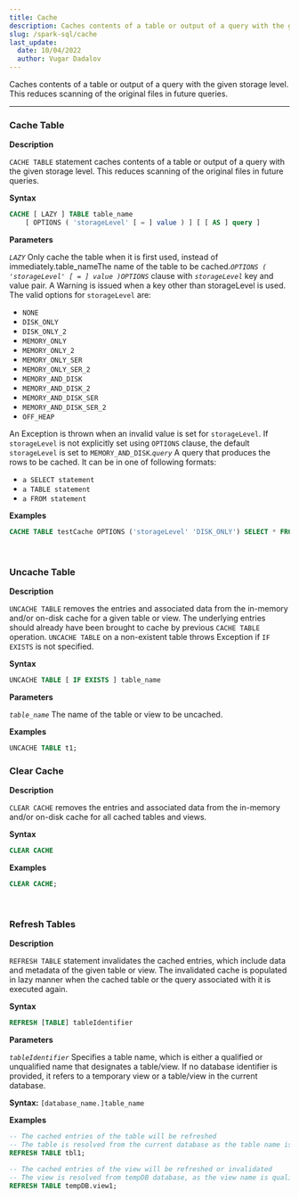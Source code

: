 ```yaml
---
title: Cache
description: Caches contents of a table or output of a query with the given storage level. This reduces scanning of the original files in future queries
slug: /spark-sql/cache
last_update:
  date: 10/04/2022
  author: Vugar Dadalov
---
```



Caches contents of a table or output of a query with the given storage level. This reduces scanning of the original files in future queries.
___

### Cache Table

**Description** 

`CACHE TABLE` statement caches contents of a table or output of a query with the given storage level. This reduces scanning of the original files in future queries.

**Syntax** 
```sql
CACHE [ LAZY ] TABLE table_name
    [ OPTIONS ( 'storageLevel' [ = ] value ) ] [ [ AS ] query ]
```

**Parameters** 

*`LAZY`* Only cache the table when it is first used, instead of immediately.table_nameThe name of the table to be cached.*`OPTIONS ( 'storageLevel' [ = ] value )OPTIONS`* clause with *`storageLevel`* key and value pair. A Warning is issued when a key other than storageLevel is used. The valid options for `storageLevel` are:

  * `NONE`
  * `DISK_ONLY`
  * `DISK_ONLY_2`
  * `MEMORY_ONLY`
  * `MEMORY_ONLY_2`
  * `MEMORY_ONLY_SER`
  * `MEMORY_ONLY_SER_2`
  * `MEMORY_AND_DISK`
  * `MEMORY_AND_DISK_2`
  * `MEMORY_AND_DISK_SER`
  * `MEMORY_AND_DISK_SER_2`
  * `OFF_HEAP `

An Exception is thrown when an invalid value is set for `storageLevel`. If `storageLevel` is not explicitly set using `OPTIONS` clause, the default `storageLevel` is set to `MEMORY_AND_DISK`.*`query`* A query that produces the rows to be cached. It can be in one of following formats:

  * `a SELECT statement`
  * `a TABLE statement`
  * `a FROM statement` 

**Examples**

```sql
CACHE TABLE testCache OPTIONS ('storageLevel' 'DISK_ONLY') SELECT * FROM testData;
```

<br/>

### **Uncache Table** 

**Description**

`UNCACHE TABLE` removes the entries and associated data from the in-memory and/or on-disk cache for a given table or view. The underlying entries should already have been brought to cache by previous `CACHE TABLE` operation. `UNCACHE TABLE` on a non-existent table throws Exception if `IF EXISTS` is not specified.

**Syntax**

```sql
UNCACHE TABLE [ IF EXISTS ] table_name
```

**Parameters**

*`table_name`* The name of the table or view to be uncached.

**Examples**

```sql
UNCACHE TABLE t1;
```

### Clear Cache 

**Description**

```CLEAR CACHE``` removes the entries and associated data from the in-memory and/or on-disk cache for all cached tables and views.

**Syntax**

```sql
CLEAR CACHE
```

**Examples**

```sql
CLEAR CACHE;
```

<br/>

### Refresh Tables

**Description**

`REFRESH TABLE` statement invalidates the cached entries, which include data and metadata of the given table or view. The invalidated cache is populated in lazy manner when the cached table or the query associated with it is executed again.

**Syntax**

```sql
REFRESH [TABLE] tableIdentifier
```

**Parameters**

*`tableIdentifier`* Specifies a table name, which is either a qualified or unqualified name that designates a table/view. If no database identifier is provided, it refers to a temporary view or a table/view in the current database.

**Syntax:** `[database_name.]table_name`

**Examples**

```sql
-- The cached entries of the table will be refreshed  
-- The table is resolved from the current database as the table name is unqualified.
REFRESH TABLE tbl1;

-- The cached entries of the view will be refreshed or invalidated
-- The view is resolved from tempDB database, as the view name is qualified.
REFRESH TABLE tempDB.view1;   
```